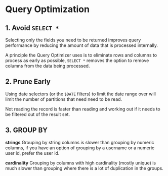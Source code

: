 # Query Optimization

## 1. Avoid `SELECT *`

Selecting only the fields you need to be returned improves query performance by reducing the amount of data that is processed internally.

A principle the Query Optimizer uses is to eliminate rows and columns to process as early as possible, `SELECT *` removes the option to remove columns from the data being processed.

## 2. Prune Early

Using date selectors (or the `$DATE` filters) to limit the date range over will limit the number of partitions that need need to be read.

Not reading the record is faster than reading and working out if it needs to be filtered out of the result set.

## 3. GROUP BY

**strings**
Grouping by string columns is slower than grouping by numeric columns, if you have an option of grouping by a username or a numeric user id, prefer the user id.

**cardinality**
Grouping by columns with high cardinality (mostly unique) is much slower than grouping where there is a lot of duplication in the groups.

